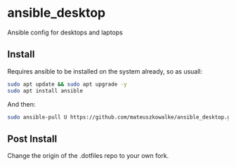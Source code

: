 # ansible_desktop
Ansible config for desktops and laptops

## Install
Requires ansible to be installed on the system already, so as usuall:
```sh
sudo apt update && sudo apt upgrade -y
sudo apt install ansible
```
And then:
```sh
sudo ansible-pull U https://github.com/mateuszkowalke/ansible_desktop.git
```

## Post Install
Change the origin of the .dotfiles repo to your own fork.
